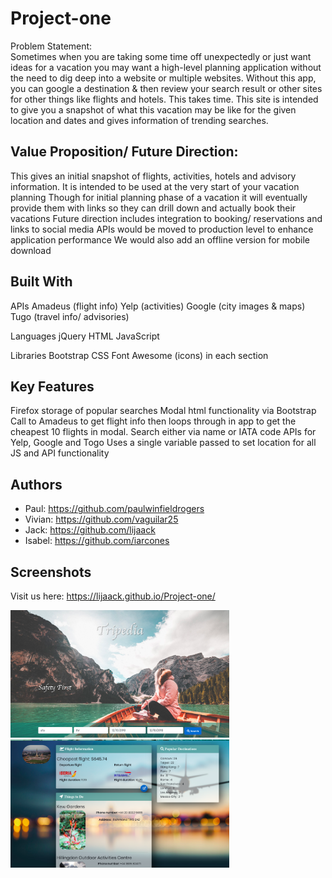 # Project-one

Problem Statement:  
Sometimes when you are taking some time off unexpectedly or just want ideas for a vacation you may want a high-level planning application without the need to dig deep into a website or multiple websites.
Without this app, you can google a destination & then review your search result or other sites for other things like flights and hotels.  This takes time.
This site is intended to give you a snapshot of what this vacation may be like for the given location and dates and gives information of trending searches.

## Value Proposition/ Future Direction:
This gives an initial snapshot of flights, activities, hotels and advisory information.  It is intended to be used at the very start of your vacation planning
Though for initial planning phase of a vacation it will eventually provide them with links so they can drill down and actually book their vacations
Future direction includes integration to booking/ reservations and links to social media
APIs would be moved to production level to enhance application performance
We would also add an offline version for mobile download

## Built With

APIs
Amadeus (flight info)
Yelp (activities)
Google (city images & maps)
Tugo (travel info/ advisories)

Languages
jQuery
HTML
JavaScript

Libraries
Bootstrap
CSS
Font Awesome (icons) in each section

## Key Features
Firefox storage of popular searches
Modal html functionality via Bootstrap
Call to Amadeus to get flight info then loops through in app to get the cheapest 10 flights in modal.  Search either via name or IATA code
APIs for Yelp, Google and Togo
Uses a single variable passed to set location for all JS and API functionality

## Authors
- Paul: https://github.com/paulwinfieldrogers
- Vivian: https://github.com/vaguilar25
- Jack:   https://github.com/lijaack
- Isabel: https://github.com/iarcones

## Screenshots
Visit us here: https://lijaack.github.io/Project-one/

<p>
  <img src="Screen Shot 2018-12-03 at 1.14.40 PM.png" width="350" title="hover text">
  <img src="Screen Shot 2018-12-03 at 1.22.26 PM.png" width="350" alt="accessibility text">
</p>



